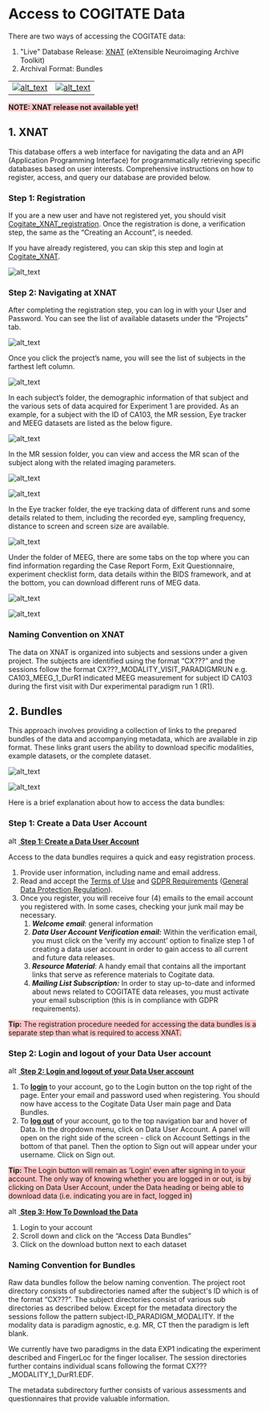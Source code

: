 # Access to COGITATE Data

There are two ways of accessing the COGITATE data:

1. "Live" Database Release: <a href="https://wiki.xnat.org/documentation/" target="_blank">XNAT</a> (eXtensible Neuroimaging Archive Toolkit)
2. Archival Format: Bundles

<table>
    <tr>
        <td>
            <a href="">
                <img
                    src="https://github.com/Cogitate-consortium/cogitate-data/raw/main/assets/documentation/graphics/xnat.png"
                    width=""
                    alt="alt_text"
                    title="XNAT login page"
            /></a>
        </td>
        <td>
            <a href="https://www.arc-cogitate.com/data-bundles-active" target="_blank">
                <img
                    src="https://github.com/Cogitate-consortium/cogitate-data/raw/main/assets/documentation/graphics/bundles.png"
                    width=""
                    alt="alt_text"
                    title="Data bundles login"
            /></a>
        </td>
    </tr>
</table>

<span style="background-color: #ffc7c7"><strong>NOTE: XNAT release not available yet!</strong></span>

## 1. XNAT

This database offers a web interface for navigating the data and an API (Application Programming Interface) for programmatically retrieving specific databases based on user interests. Comprehensive instructions on how to register, access, and query our database are provided below.

### **Step 1: Registration**

If you are a new user and have not registered yet, you should visit <a href="https://cogitate-data.ae.mpg.de/app/template/Register.vm#!" target="_blank">Cogitate_XNAT_registration</a>. Once the registration is done, a verification step, the same as the “Creating an Account”, is needed.

If you have already registered, you can skip this step and login at <a href="https://cogitate-data.ae.mpg.de/app/template/Login.vm#!" target="_blank">Cogitate_XNAT</a>.

![alt_text](https://github.com/Cogitate-consortium/cogitate-data/raw/main/assets/documentation/graphics/xnat_user_login.png "XNAT User Login Page")

### **Step 2: Navigating at XNAT**

After completing the registration step, you can log in with your User and Password. You can see the list of available datasets under the “Projects” tab.

![alt_text](https://github.com/Cogitate-consortium/cogitate-data/raw/main/assets/documentation/graphics/xnat_projects.png "XNAT Projects page")

Once you click the project’s name, you will see the list of subjects in the farthest left column.

![alt_text](https://github.com/Cogitate-consortium/cogitate-data/raw/main/assets/documentation/graphics/xnat_meg_subjects.png "XNAT Subjects page")

In each subject’s folder, the demographic information of that subject and the various sets of data acquired for Experiment 1 are provided. As an example, for a subject with the ID of CA103, the MR session, Eye tracker and MEEG datasets are listed as the below figure.

![alt_text](https://github.com/Cogitate-consortium/cogitate-data/raw/main/assets/documentation/graphics/xnat_meg_subject_folder.png "XNAT Subject folder")

In the MR session folder, you can view and access the MR scan of the subject along with the related imaging parameters.

![alt_text](https://github.com/Cogitate-consortium/cogitate-data/raw/main/assets/documentation/graphics/xnat_meg_MR-anat.png "XNAT MR Anatomical Scan Folder")

![alt_text](https://github.com/Cogitate-consortium/cogitate-data/raw/main/assets/documentation/graphics/xnat_meg_MR-scan-pic.png "XNAT MR Example")

In the Eye tracker folder, the eye tracking data of different runs and some details related to them, including the recorded eye, sampling frequency, distance to screen and screen size are available.

![alt_text](https://github.com/Cogitate-consortium/cogitate-data/raw/main/assets/documentation/graphics/xnat_meg_eyetracker-scan-DurR1.png)

Under the folder of MEEG, there are some tabs on the top where you can find information regarding the Case Report Form, Exit Questionnaire, experiment checklist form, data details within the BIDS framework, and at the bottom, you can download different runs of MEG data.

![alt_text](https://github.com/Cogitate-consortium/cogitate-data/raw/main/assets/documentation/graphics/xnat_meg_upload_form.png)

![alt_text](https://github.com/Cogitate-consortium/cogitate-data/raw/main/assets/documentation/graphics/xnat_meg_meg-data.png)

### Naming Convention on XNAT

The data on XNAT is organized into subjects and sessions under a given project. The subjects are identified using the format “CX???” and the sessions follow the format CX???_MODALITY_VISIT_PARADIGMRUN e.g. CA103_MEEG_1_DurR1 indicated MEEG measurement for subject ID CA103 during the first visit with Dur experimental paradigm run 1 (R1).

## **2. Bundles**

This approach involves providing a collection of links to the prepared bundles of the data and accompanying metadata, which are available in zip format. These links grant users the ability to download specific modalities, example datasets, or the complete dataset.

![alt_text](https://github.com/Cogitate-consortium/cogitate-data/raw/main/assets/documentation/graphics/bundles_sample_datasets.png "Bundles Sample Datasets")

![alt_text](https://github.com/Cogitate-consortium/cogitate-data/raw/main/assets/documentation/graphics/bundles_full_datasets.png "Bundles Full Datasets")

Here is a brief explanation about how to access the data bundles:

### Step 1: Create a Data User Account

<p>
    <a href="https://www.youtube.com/watch?v=FFqN5Pech0w" target="_blank">
    <img
            src="https://github.com/Cogitate-consortium/cogitate-data/raw/main/assets/documentation/graphics/youtube_logo.png"
            alt="alt_text"
            title="image_tooltip"
            width="20"
            height="15"
    />
    <strong>Step 1: Create a Data User Account</strong>
</p></a>

Access to the data bundles requires a quick and easy registration process.

1. Provide user information, including name and email address.
2. Read and accept the <a href="https://github.com/Cogitate-consortium/cogitate-data/blob/main/assets/documentation/linked_files/Cogitate_ToU_v1.pdf" target="_blank">Terms of Use</a> and <a href="https://github.com/Cogitate-consortium/cogitate-data/blob/main/assets/documentation/linked_files/Cogitate_GDPR_v1.pdf" target="_blank">GDPR Requirements</a> (<a href="https://gdpr-info.eu/" target="_blank">General Data Protection Regulation</a>).
3. Once you register, you will receive four (4) emails to the email account you registered with. In some cases, checking your junk mail may be necessary.
    1. **_Welcome email_**: general information
    2. **_Data User Account Verification email:_** Within the verification email, you must click on the ‘verify my account’ option to finalize step 1 of creating a data user account in order to gain access to all current and future data releases.
    3. **_Resource Material_**: A handy email that contains all the important links that serve as reference materials to Cogitate data.
    4. **_Mailing List Subscription:_** In order to stay up-to-date and informed about news related to COGITATE data releases, you must activate your email subscription (this is in compliance with GDPR requirements).

<span style="background-color: #ffc7c7"><strong>Tip:</strong> The registration procedure needed for accessing the data bundles is a separate step than what is required to access XNAT.</span>

### Step 2: Login and logout of your Data User account

<p>
    <a href="https://www.youtube.com/watch?v=6BR3uYqiDiU" target="_blank">
        <img
            src="https://github.com/Cogitate-consortium/cogitate-data/raw/main/assets/documentation/graphics/youtube_logo.png"
            alt="alt_text"
            title="image_tooltip"
            width="20"
            height="15"
    />
        <strong>Step 2: Login and logout of your Data User account</strong>
</p></a>

1. To **<span style="text-decoration:underline;">login</span>** to your account, go to the Login button on the top right of the page. Enter your email and password used when registering. You should now have access to the Cogitate Data User main page and Data Bundles.
2. To **<span style="text-decoration:underline;">log out</span>** of your account, go to the top navigation bar and hover of Data. In the dropdown menu, click on Data User Account. A panel will open on the right side of the screen - click on Account Settings in the bottom of that panel. Then the option to Sign out will appear under your username. Click on Sign out.

<span style="background-color: #ffc7c7"><strong>Tip:</strong> The Login button will remain as 'Login' even after signing in to your account. The only way of knowing whether you are logged in or out, is by clicking on Data User Account, under the Data heading or being able to download data (i.e. indicating you are in fact, logged in)</span>

<p>
    <a href="https://youtu.be/KraiX4ttE2o" target="_blank">
        <img
            src="https://github.com/Cogitate-consortium/cogitate-data/raw/main/assets/documentation/graphics/youtube_logo.png"
            alt="alt_text"
            title="image_tooltip"
            width="20"
            height="15"
    />
        <strong>Step 3: How To Download the Data</strong>
</p></a>

1. Login to your account
2. Scroll down and click on the “Access Data Bundles”
3. Click on the download button next to each dataset

### Naming Convention for Bundles

Raw data bundles follow the below naming convention. The project root directory consists of subdirectories named after the subject's ID which is of the format “CX???”. The subject directories consist of various sub directories as described below. Except for the metadata directory the sessions follow the pattern subject-ID_PARADIGM_MODALITY. If the modality data is paradigm agnostic, e.g. MR, CT then the paradigm is left blank.

We currently have two paradigms in the data EXP1 indicating the experiment described and FingerLoc for the finger localiser. The session directories further contains individual scans following the format CX???_MODALITY_1_DurR1.EDF.

The metadata subdirectory further consists of various assessments and questionnaires that provide valuable information.

